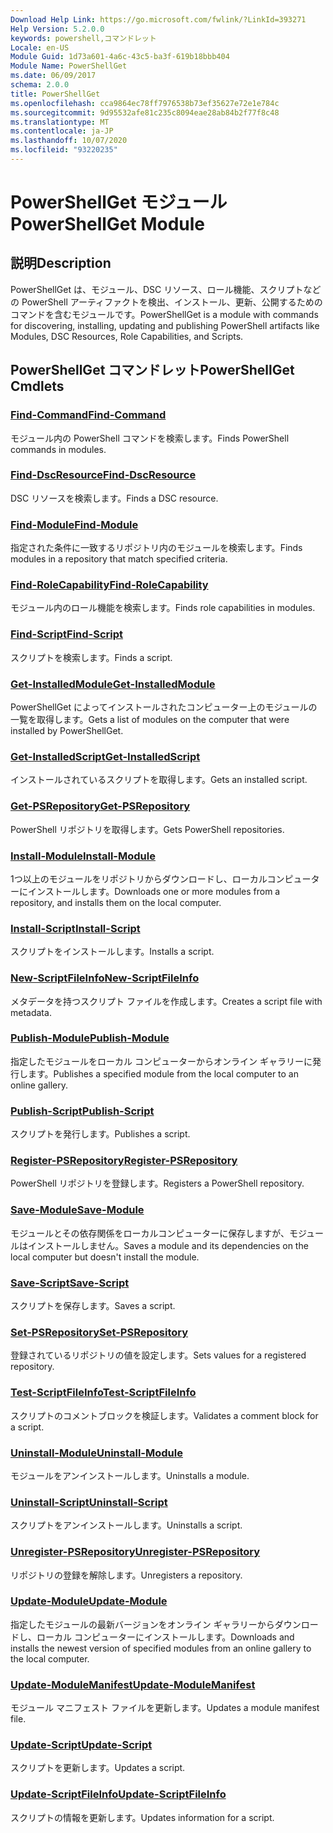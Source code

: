 ```yaml
---
Download Help Link: https://go.microsoft.com/fwlink/?LinkId=393271
Help Version: 5.2.0.0
keywords: powershell,コマンドレット
Locale: en-US
Module Guid: 1d73a601-4a6c-43c5-ba3f-619b18bbb404
Module Name: PowerShellGet
ms.date: 06/09/2017
schema: 2.0.0
title: PowerShellGet
ms.openlocfilehash: cca9864ec78ff7976538b73ef35627e72e1e784c
ms.sourcegitcommit: 9d95532afe81c235c8094eae28ab84b2f77f8c48
ms.translationtype: MT
ms.contentlocale: ja-JP
ms.lasthandoff: 10/07/2020
ms.locfileid: "93220235"
---
```

# <span data-ttu-id="641b3-103">PowerShellGet モジュール</span><span class="sxs-lookup"><span data-stu-id="641b3-103">PowerShellGet Module</span></span>

## <span data-ttu-id="641b3-104">説明</span><span class="sxs-lookup"><span data-stu-id="641b3-104">Description</span></span>

<span data-ttu-id="641b3-105">PowerShellGet は、モジュール、DSC リソース、ロール機能、スクリプトなどの PowerShell アーティファクトを検出、インストール、更新、公開するためのコマンドを含むモジュールです。</span><span class="sxs-lookup"><span data-stu-id="641b3-105">PowerShellGet is a module with commands for discovering, installing, updating and publishing PowerShell artifacts like Modules, DSC Resources, Role Capabilities, and Scripts.</span></span>

## <span data-ttu-id="641b3-106">PowerShellGet コマンドレット</span><span class="sxs-lookup"><span data-stu-id="641b3-106">PowerShellGet Cmdlets</span></span>

### [<span data-ttu-id="641b3-107">Find-Command</span><span class="sxs-lookup"><span data-stu-id="641b3-107">Find-Command</span></span>](Find-Command.md)
<span data-ttu-id="641b3-108">モジュール内の PowerShell コマンドを検索します。</span><span class="sxs-lookup"><span data-stu-id="641b3-108">Finds PowerShell commands in modules.</span></span>

### [<span data-ttu-id="641b3-109">Find-DscResource</span><span class="sxs-lookup"><span data-stu-id="641b3-109">Find-DscResource</span></span>](Find-DscResource.md)
<span data-ttu-id="641b3-110">DSC リソースを検索します。</span><span class="sxs-lookup"><span data-stu-id="641b3-110">Finds a DSC resource.</span></span>

### [<span data-ttu-id="641b3-111">Find-Module</span><span class="sxs-lookup"><span data-stu-id="641b3-111">Find-Module</span></span>](Find-Module.md)
<span data-ttu-id="641b3-112">指定された条件に一致するリポジトリ内のモジュールを検索します。</span><span class="sxs-lookup"><span data-stu-id="641b3-112">Finds modules in a repository that match specified criteria.</span></span>

### [<span data-ttu-id="641b3-113">Find-RoleCapability</span><span class="sxs-lookup"><span data-stu-id="641b3-113">Find-RoleCapability</span></span>](Find-RoleCapability.md)
<span data-ttu-id="641b3-114">モジュール内のロール機能を検索します。</span><span class="sxs-lookup"><span data-stu-id="641b3-114">Finds role capabilities in modules.</span></span>

### [<span data-ttu-id="641b3-115">Find-Script</span><span class="sxs-lookup"><span data-stu-id="641b3-115">Find-Script</span></span>](Find-Script.md)
<span data-ttu-id="641b3-116">スクリプトを検索します。</span><span class="sxs-lookup"><span data-stu-id="641b3-116">Finds a script.</span></span>

### [<span data-ttu-id="641b3-117">Get-InstalledModule</span><span class="sxs-lookup"><span data-stu-id="641b3-117">Get-InstalledModule</span></span>](Get-InstalledModule.md)
<span data-ttu-id="641b3-118">PowerShellGet によってインストールされたコンピューター上のモジュールの一覧を取得します。</span><span class="sxs-lookup"><span data-stu-id="641b3-118">Gets a list of modules on the computer that were installed by PowerShellGet.</span></span>

### [<span data-ttu-id="641b3-119">Get-InstalledScript</span><span class="sxs-lookup"><span data-stu-id="641b3-119">Get-InstalledScript</span></span>](Get-InstalledScript.md)
<span data-ttu-id="641b3-120">インストールされているスクリプトを取得します。</span><span class="sxs-lookup"><span data-stu-id="641b3-120">Gets an installed script.</span></span>

### [<span data-ttu-id="641b3-121">Get-PSRepository</span><span class="sxs-lookup"><span data-stu-id="641b3-121">Get-PSRepository</span></span>](Get-PSRepository.md)
<span data-ttu-id="641b3-122">PowerShell リポジトリを取得します。</span><span class="sxs-lookup"><span data-stu-id="641b3-122">Gets PowerShell repositories.</span></span>

### [<span data-ttu-id="641b3-123">Install-Module</span><span class="sxs-lookup"><span data-stu-id="641b3-123">Install-Module</span></span>](Install-Module.md)
<span data-ttu-id="641b3-124">1つ以上のモジュールをリポジトリからダウンロードし、ローカルコンピューターにインストールします。</span><span class="sxs-lookup"><span data-stu-id="641b3-124">Downloads one or more modules from a repository, and installs them on the local computer.</span></span>

### [<span data-ttu-id="641b3-125">Install-Script</span><span class="sxs-lookup"><span data-stu-id="641b3-125">Install-Script</span></span>](Install-Script.md)
<span data-ttu-id="641b3-126">スクリプトをインストールします。</span><span class="sxs-lookup"><span data-stu-id="641b3-126">Installs a script.</span></span>

### [<span data-ttu-id="641b3-127">New-ScriptFileInfo</span><span class="sxs-lookup"><span data-stu-id="641b3-127">New-ScriptFileInfo</span></span>](New-ScriptFileInfo.md)
<span data-ttu-id="641b3-128">メタデータを持つスクリプト ファイルを作成します。</span><span class="sxs-lookup"><span data-stu-id="641b3-128">Creates a script file with metadata.</span></span>

### [<span data-ttu-id="641b3-129">Publish-Module</span><span class="sxs-lookup"><span data-stu-id="641b3-129">Publish-Module</span></span>](Publish-Module.md)
<span data-ttu-id="641b3-130">指定したモジュールをローカル コンピューターからオンライン ギャラリーに発行します。</span><span class="sxs-lookup"><span data-stu-id="641b3-130">Publishes a specified module from the local computer to an online gallery.</span></span>

### [<span data-ttu-id="641b3-131">Publish-Script</span><span class="sxs-lookup"><span data-stu-id="641b3-131">Publish-Script</span></span>](Publish-Script.md)
<span data-ttu-id="641b3-132">スクリプトを発行します。</span><span class="sxs-lookup"><span data-stu-id="641b3-132">Publishes a script.</span></span>

### [<span data-ttu-id="641b3-133">Register-PSRepository</span><span class="sxs-lookup"><span data-stu-id="641b3-133">Register-PSRepository</span></span>](Register-PSRepository.md)
<span data-ttu-id="641b3-134">PowerShell リポジトリを登録します。</span><span class="sxs-lookup"><span data-stu-id="641b3-134">Registers a PowerShell repository.</span></span>

### [<span data-ttu-id="641b3-135">Save-Module</span><span class="sxs-lookup"><span data-stu-id="641b3-135">Save-Module</span></span>](Save-Module.md)
<span data-ttu-id="641b3-136">モジュールとその依存関係をローカルコンピューターに保存しますが、モジュールはインストールしません。</span><span class="sxs-lookup"><span data-stu-id="641b3-136">Saves a module and its dependencies on the local computer but doesn't install the module.</span></span>

### [<span data-ttu-id="641b3-137">Save-Script</span><span class="sxs-lookup"><span data-stu-id="641b3-137">Save-Script</span></span>](Save-Script.md)
<span data-ttu-id="641b3-138">スクリプトを保存します。</span><span class="sxs-lookup"><span data-stu-id="641b3-138">Saves a script.</span></span>

### [<span data-ttu-id="641b3-139">Set-PSRepository</span><span class="sxs-lookup"><span data-stu-id="641b3-139">Set-PSRepository</span></span>](Set-PSRepository.md)
<span data-ttu-id="641b3-140">登録されているリポジトリの値を設定します。</span><span class="sxs-lookup"><span data-stu-id="641b3-140">Sets values for a registered repository.</span></span>

### [<span data-ttu-id="641b3-141">Test-ScriptFileInfo</span><span class="sxs-lookup"><span data-stu-id="641b3-141">Test-ScriptFileInfo</span></span>](Test-ScriptFileInfo.md)
<span data-ttu-id="641b3-142">スクリプトのコメントブロックを検証します。</span><span class="sxs-lookup"><span data-stu-id="641b3-142">Validates a comment block for a script.</span></span>

### [<span data-ttu-id="641b3-143">Uninstall-Module</span><span class="sxs-lookup"><span data-stu-id="641b3-143">Uninstall-Module</span></span>](Uninstall-Module.md)
<span data-ttu-id="641b3-144">モジュールをアンインストールします。</span><span class="sxs-lookup"><span data-stu-id="641b3-144">Uninstalls a module.</span></span>

### [<span data-ttu-id="641b3-145">Uninstall-Script</span><span class="sxs-lookup"><span data-stu-id="641b3-145">Uninstall-Script</span></span>](Uninstall-Script.md)
<span data-ttu-id="641b3-146">スクリプトをアンインストールします。</span><span class="sxs-lookup"><span data-stu-id="641b3-146">Uninstalls a script.</span></span>

### [<span data-ttu-id="641b3-147">Unregister-PSRepository</span><span class="sxs-lookup"><span data-stu-id="641b3-147">Unregister-PSRepository</span></span>](Unregister-PSRepository.md)
<span data-ttu-id="641b3-148">リポジトリの登録を解除します。</span><span class="sxs-lookup"><span data-stu-id="641b3-148">Unregisters a repository.</span></span>

### [<span data-ttu-id="641b3-149">Update-Module</span><span class="sxs-lookup"><span data-stu-id="641b3-149">Update-Module</span></span>](Update-Module.md)
<span data-ttu-id="641b3-150">指定したモジュールの最新バージョンをオンライン ギャラリーからダウンロードし、ローカル コンピューターにインストールします。</span><span class="sxs-lookup"><span data-stu-id="641b3-150">Downloads and installs the newest version of specified modules from an online gallery to the local computer.</span></span>

### [<span data-ttu-id="641b3-151">Update-ModuleManifest</span><span class="sxs-lookup"><span data-stu-id="641b3-151">Update-ModuleManifest</span></span>](Update-ModuleManifest.md)
<span data-ttu-id="641b3-152">モジュール マニフェスト ファイルを更新します。</span><span class="sxs-lookup"><span data-stu-id="641b3-152">Updates a module manifest file.</span></span>

### [<span data-ttu-id="641b3-153">Update-Script</span><span class="sxs-lookup"><span data-stu-id="641b3-153">Update-Script</span></span>](Update-Script.md)
<span data-ttu-id="641b3-154">スクリプトを更新します。</span><span class="sxs-lookup"><span data-stu-id="641b3-154">Updates a script.</span></span>

### [<span data-ttu-id="641b3-155">Update-ScriptFileInfo</span><span class="sxs-lookup"><span data-stu-id="641b3-155">Update-ScriptFileInfo</span></span>](Update-ScriptFileInfo.md)
<span data-ttu-id="641b3-156">スクリプトの情報を更新します。</span><span class="sxs-lookup"><span data-stu-id="641b3-156">Updates information for a script.</span></span>
